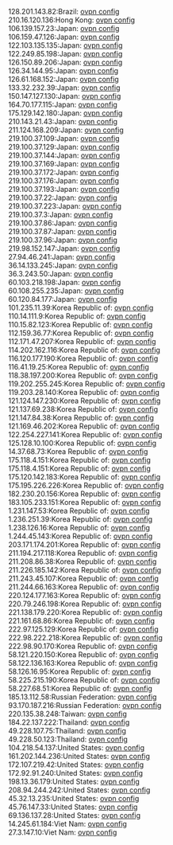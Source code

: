 128.201.143.82:Brazil: [ovpn config](vpn/128_201_143_82.ovpn)  
210.16.120.136:Hong Kong: [ovpn config](vpn/210_16_120_136.ovpn)  
106.139.157.23:Japan: [ovpn config](vpn/106_139_157_23.ovpn)  
106.159.47.126:Japan: [ovpn config](vpn/106_159_47_126.ovpn)  
122.103.135.135:Japan: [ovpn config](vpn/122_103_135_135.ovpn)  
122.249.85.198:Japan: [ovpn config](vpn/122_249_85_198.ovpn)  
126.150.89.206:Japan: [ovpn config](vpn/126_150_89_206.ovpn)  
126.34.144.95:Japan: [ovpn config](vpn/126_34_144_95.ovpn)  
126.61.168.152:Japan: [ovpn config](vpn/126_61_168_152.ovpn)  
133.32.232.39:Japan: [ovpn config](vpn/133_32_232_39.ovpn)  
150.147.127.130:Japan: [ovpn config](vpn/150_147_127_130.ovpn)  
164.70.177.115:Japan: [ovpn config](vpn/164_70_177_115.ovpn)  
175.129.142.180:Japan: [ovpn config](vpn/175_129_142_180.ovpn)  
210.143.21.43:Japan: [ovpn config](vpn/210_143_21_43.ovpn)  
211.124.168.209:Japan: [ovpn config](vpn/211_124_168_209.ovpn)  
219.100.37.109:Japan: [ovpn config](vpn/219_100_37_109.ovpn)  
219.100.37.129:Japan: [ovpn config](vpn/219_100_37_129.ovpn)  
219.100.37.144:Japan: [ovpn config](vpn/219_100_37_144.ovpn)  
219.100.37.169:Japan: [ovpn config](vpn/219_100_37_169.ovpn)  
219.100.37.172:Japan: [ovpn config](vpn/219_100_37_172.ovpn)  
219.100.37.176:Japan: [ovpn config](vpn/219_100_37_176.ovpn)  
219.100.37.193:Japan: [ovpn config](vpn/219_100_37_193.ovpn)  
219.100.37.22:Japan: [ovpn config](vpn/219_100_37_22.ovpn)  
219.100.37.223:Japan: [ovpn config](vpn/219_100_37_223.ovpn)  
219.100.37.3:Japan: [ovpn config](vpn/219_100_37_3.ovpn)  
219.100.37.86:Japan: [ovpn config](vpn/219_100_37_86.ovpn)  
219.100.37.87:Japan: [ovpn config](vpn/219_100_37_87.ovpn)  
219.100.37.96:Japan: [ovpn config](vpn/219_100_37_96.ovpn)  
219.98.152.147:Japan: [ovpn config](vpn/219_98_152_147.ovpn)  
27.94.46.241:Japan: [ovpn config](vpn/27_94_46_241.ovpn)  
36.14.133.245:Japan: [ovpn config](vpn/36_14_133_245.ovpn)  
36.3.243.50:Japan: [ovpn config](vpn/36_3_243_50.ovpn)  
60.103.218.198:Japan: [ovpn config](vpn/60_103_218_198.ovpn)  
60.108.255.235:Japan: [ovpn config](vpn/60_108_255_235.ovpn)  
60.120.84.177:Japan: [ovpn config](vpn/60_120_84_177.ovpn)  
101.235.11.39:Korea Republic of: [ovpn config](vpn/101_235_11_39.ovpn)  
110.14.111.9:Korea Republic of: [ovpn config](vpn/110_14_111_9.ovpn)  
110.15.82.123:Korea Republic of: [ovpn config](vpn/110_15_82_123.ovpn)  
112.159.36.77:Korea Republic of: [ovpn config](vpn/112_159_36_77.ovpn)  
112.171.47.207:Korea Republic of: [ovpn config](vpn/112_171_47_207.ovpn)  
114.202.162.116:Korea Republic of: [ovpn config](vpn/114_202_162_116.ovpn)  
116.120.177.190:Korea Republic of: [ovpn config](vpn/116_120_177_190.ovpn)  
116.41.19.25:Korea Republic of: [ovpn config](vpn/116_41_19_25.ovpn)  
118.38.197.200:Korea Republic of: [ovpn config](vpn/118_38_197_200.ovpn)  
119.202.255.245:Korea Republic of: [ovpn config](vpn/119_202_255_245.ovpn)  
119.203.28.140:Korea Republic of: [ovpn config](vpn/119_203_28_140.ovpn)  
121.124.147.230:Korea Republic of: [ovpn config](vpn/121_124_147_230.ovpn)  
121.137.69.238:Korea Republic of: [ovpn config](vpn/121_137_69_238.ovpn)  
121.147.84.38:Korea Republic of: [ovpn config](vpn/121_147_84_38.ovpn)  
121.169.46.202:Korea Republic of: [ovpn config](vpn/121_169_46_202.ovpn)  
122.254.227.141:Korea Republic of: [ovpn config](vpn/122_254_227_141.ovpn)  
125.128.10.100:Korea Republic of: [ovpn config](vpn/125_128_10_100.ovpn)  
14.37.68.73:Korea Republic of: [ovpn config](vpn/14_37_68_73.ovpn)  
175.118.4.151:Korea Republic of: [ovpn config](vpn/175_118_4_151.ovpn)  
175.118.4.151:Korea Republic of: [ovpn config](vpn/175_118_4_151.ovpn)  
175.120.142.183:Korea Republic of: [ovpn config](vpn/175_120_142_183.ovpn)  
175.195.226.226:Korea Republic of: [ovpn config](vpn/175_195_226_226.ovpn)  
182.230.20.156:Korea Republic of: [ovpn config](vpn/182_230_20_156.ovpn)  
183.105.233.151:Korea Republic of: [ovpn config](vpn/183_105_233_151.ovpn)  
1.231.147.53:Korea Republic of: [ovpn config](vpn/1_231_147_53.ovpn)  
1.236.251.39:Korea Republic of: [ovpn config](vpn/1_236_251_39.ovpn)  
1.238.126.16:Korea Republic of: [ovpn config](vpn/1_238_126_16.ovpn)  
1.244.45.143:Korea Republic of: [ovpn config](vpn/1_244_45_143.ovpn)  
203.171.174.201:Korea Republic of: [ovpn config](vpn/203_171_174_201.ovpn)  
211.194.217.118:Korea Republic of: [ovpn config](vpn/211_194_217_118.ovpn)  
211.208.86.38:Korea Republic of: [ovpn config](vpn/211_208_86_38.ovpn)  
211.226.185.142:Korea Republic of: [ovpn config](vpn/211_226_185_142.ovpn)  
211.243.45.107:Korea Republic of: [ovpn config](vpn/211_243_45_107.ovpn)  
211.244.66.163:Korea Republic of: [ovpn config](vpn/211_244_66_163.ovpn)  
220.124.177.163:Korea Republic of: [ovpn config](vpn/220_124_177_163.ovpn)  
220.79.246.198:Korea Republic of: [ovpn config](vpn/220_79_246_198.ovpn)  
221.138.179.220:Korea Republic of: [ovpn config](vpn/221_138_179_220.ovpn)  
221.161.68.86:Korea Republic of: [ovpn config](vpn/221_161_68_86.ovpn)  
222.97.125.129:Korea Republic of: [ovpn config](vpn/222_97_125_129.ovpn)  
222.98.222.218:Korea Republic of: [ovpn config](vpn/222_98_222_218.ovpn)  
222.98.90.170:Korea Republic of: [ovpn config](vpn/222_98_90_170.ovpn)  
58.121.220.150:Korea Republic of: [ovpn config](vpn/58_121_220_150.ovpn)  
58.122.136.163:Korea Republic of: [ovpn config](vpn/58_122_136_163.ovpn)  
58.126.16.95:Korea Republic of: [ovpn config](vpn/58_126_16_95.ovpn)  
58.225.215.190:Korea Republic of: [ovpn config](vpn/58_225_215_190.ovpn)  
58.227.68.51:Korea Republic of: [ovpn config](vpn/58_227_68_51.ovpn)  
185.13.112.58:Russian Federation: [ovpn config](vpn/185_13_112_58.ovpn)  
93.170.187.216:Russian Federation: [ovpn config](vpn/93_170_187_216.ovpn)  
220.135.38.248:Taiwan: [ovpn config](vpn/220_135_38_248.ovpn)  
184.22.137.222:Thailand: [ovpn config](vpn/184_22_137_222.ovpn)  
49.228.107.75:Thailand: [ovpn config](vpn/49_228_107_75.ovpn)  
49.228.50.123:Thailand: [ovpn config](vpn/49_228_50_123.ovpn)  
104.218.54.137:United States: [ovpn config](vpn/104_218_54_137.ovpn)  
161.202.144.236:United States: [ovpn config](vpn/161_202_144_236.ovpn)  
172.107.219.42:United States: [ovpn config](vpn/172_107_219_42.ovpn)  
172.92.91.240:United States: [ovpn config](vpn/172_92_91_240.ovpn)  
198.13.36.179:United States: [ovpn config](vpn/198_13_36_179.ovpn)  
208.94.244.242:United States: [ovpn config](vpn/208_94_244_242.ovpn)  
45.32.13.235:United States: [ovpn config](vpn/45_32_13_235.ovpn)  
45.76.147.33:United States: [ovpn config](vpn/45_76_147_33.ovpn)  
69.136.137.28:United States: [ovpn config](vpn/69_136_137_28.ovpn)  
14.245.61.184:Viet Nam: [ovpn config](vpn/14_245_61_184.ovpn)  
27.3.147.10:Viet Nam: [ovpn config](vpn/27_3_147_10.ovpn)  
